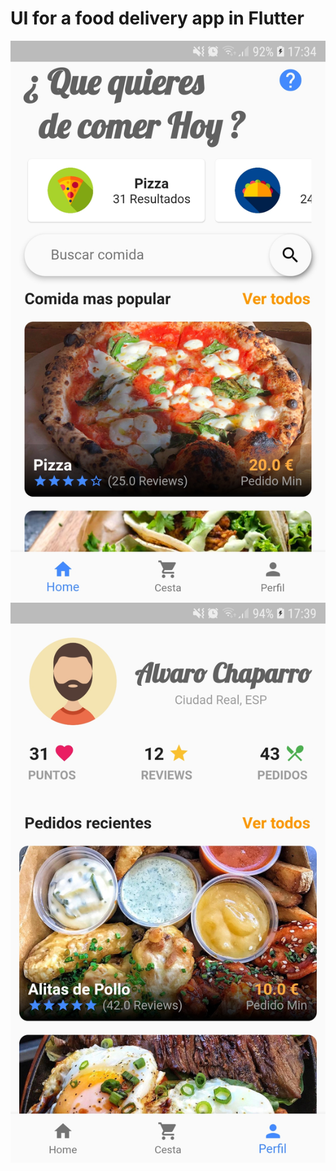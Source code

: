 # UI for a food delivery app in Flutter

![App capture](/img/capture1.jpg)
![App capture](/img/capture2.jpg)
